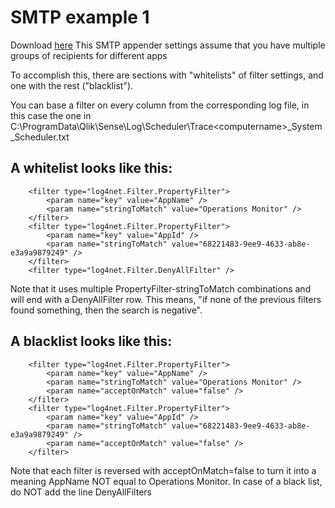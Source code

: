 # SMTP example 1

Download <a href="https://raw.githubusercontent.com/ChristofSchwarz/qs_log4net_appender/master/smtp1/LocalLogConfig.xml">here</a>
This SMTP appender settings assume that you have multiple groups of recipients for different apps

To accomplish this, there are sections with "whitelists" of filter settings, and one with
the rest ("blacklist"). 

You can base a filter on every column from the corresponding log file, in this case the one in
C:\ProgramData\Qlik\Sense\Log\Scheduler\Trace\<computername>_System_Scheduler.txt

## A whitelist looks like this:
```
	<filter type="log4net.Filter.PropertyFilter">
		<param name="key" value="AppName" />
		<param name="stringToMatch" value="Operations Monitor" />
	</filter>
	<filter type="log4net.Filter.PropertyFilter"> 
		<param name="key" value="AppId" /> 
		<param name="stringToMatch" value="68221483-9ee9-4633-ab8e-e3a9a9879249" /> 
	</filter> 
	<filter type="log4net.Filter.DenyAllFilter" />  
```
Note that it uses multiple PropertyFilter-stringToMatch combinations and will end with a
DenyAllFilter row. This means, "if none of the previous filters found something, then
the search is negative".

## A blacklist looks like this:
```
	<filter type="log4net.Filter.PropertyFilter">
		<param name="key" value="AppName" />
		<param name="stringToMatch" value="Operations Monitor" />
		<param name="acceptOnMatch" value="false" />
	</filter>
	<filter type="log4net.Filter.PropertyFilter">
		<param name="key" value="AppId" />
		<param name="stringToMatch" value="68221483-9ee9-4633-ab8e-e3a9a9879249" />
		<param name="acceptOnMatch" value="false" />
	</filter>
```
Note that each filter is reversed with acceptOnMatch=false to turn it into a meaning
AppName NOT equal to Operations Monitor. In case of a black list, do NOT add the 
line DenyAllFilters 

